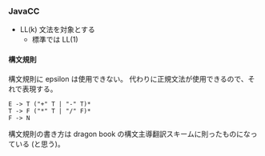 ### JavaCC

- LL(k) 文法を対象とする
  - 標準では LL(1)

#### 構文規則

構文規則に epsilon は使用できない。
代わりに正規文法が使用できるので、それで表現する。

```
E -> T ("+" T | "-" T)*
T -> F ("*" T | "/" F)*
F -> N
```

構文規則の書き方は dragon book の構文主導翻訳スキームに則ったものになっている (と思う)。
